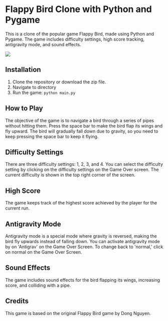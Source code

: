# Flappy Bird Clone with Python and Pygame

This is a clone of the popular game Flappy Bird, made using Python and Pygame. The game includes difficulty settings, high score tracking, antigravity mode, and sound effects. 

![](https://github.com/akaneshiro7/flappy-bird/blob/main/flappy-bird-nocut.gif)
## Installation

1. Clone the repository or download the zip file.
2. Navigate to directory
3. Run the game: `python main.py`

## How to Play

The objective of the game is to navigate a bird through a series of pipes without hitting them. Press the space bar to make the bird flap its wings and fly upward. The bird will gradually fall down due to gravity, so you need to keep pressing the space bar to keep it flying.

## Difficulty Settings

There are three difficulty settings: 1, 2, 3, and 4. You can select the difficulty setting by clicking on the difficulty settings on the Game Over screen. The current difficulty is shown in the top right corner of the screen.

## High Score

The game keeps track of the highest score achieved by the player for the current run. 

## Antigravity Mode

Antigravity mode is a special mode where gravity is reversed, making the bird fly upwards instead of falling down. You can activate antigravity mode by on 'Antigrav' on the Game Over Screen. To change back to 'normal,' click on normal on the Game Over Screen.

## Sound Effects

The game includes sound effects for the bird flapping its wings, increasing score, and colliding with a pipe.

## Credits

This game is based on the original Flappy Bird game by Dong Nguyen.
